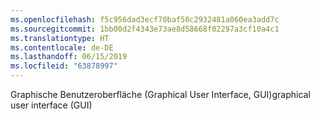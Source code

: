 ```yaml
---
ms.openlocfilehash: f5c956dad3ecf70baf50c2932481a060ea3add7c
ms.sourcegitcommit: 1bb00d2f4343e73ae8d58668f02297a3cf10a4c1
ms.translationtype: HT
ms.contentlocale: de-DE
ms.lasthandoff: 06/15/2019
ms.locfileid: "63878997"
---
```

<span data-ttu-id="9a31f-101">Graphische Benutzeroberfläche (Graphical User Interface, GUI)</span><span class="sxs-lookup"><span data-stu-id="9a31f-101">graphical user interface (GUI)</span></span>